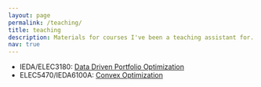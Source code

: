 ```yaml
---
layout: page
permalink: /teaching/
title: teaching
description: Materials for courses I've been a teaching assistant for.
nav: true
---
```


   * IEDA/ELEC3180: [Data Driven Portfolio Optimization](https://canvas.ust.hk/courses/29151/assignments/syllabus)
   * ELEC5470/IEDA6100A: [Convex Optimization](https://canvas.ust.hk/courses/33513/assignments/syllabus)
